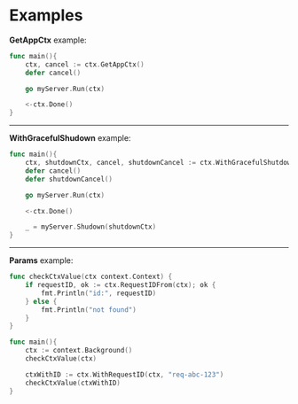 # Examples


**GetAppCtx** example:

```go
func main(){
	ctx, cancel := ctx.GetAppCtx()
	defer cancel()

	go myServer.Run(ctx)

	<-ctx.Done()
}
```

---

**WithGracefulShudown** example:

```go
func main(){
	ctx, shutdownCtx, cancel, shutdownCancel := ctx.WithGracefulShutdown(10 * time.Second)
	defer cancel()
	defer shutdownCancel()

	go myServer.Run(ctx)

	<-ctx.Done()

	_ = myServer.Shudown(shutdownCtx)
}
```

---

**Params** example:

```go
func checkCtxValue(ctx context.Context) {
	if requestID, ok := ctx.RequestIDFrom(ctx); ok {
		fmt.Println("id:", requestID)
	} else {
		fmt.Println("not found")
	}
}

func main(){
	ctx := context.Background()
	checkCtxValue(ctx)

	ctxWithID := ctx.WithRequestID(ctx, "req-abc-123")
	checkCtxValue(ctxWithID)
}
```

